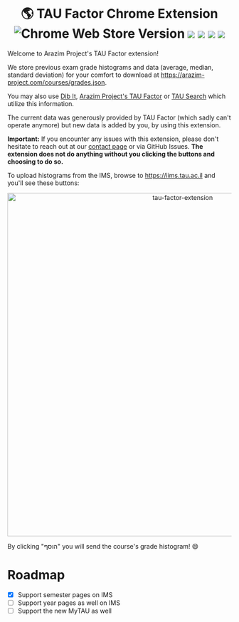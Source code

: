 <h1 align="center">
    🌎 TAU Factor Chrome Extension
    <br />
    <img alt="Chrome Web Store Version" src="https://img.shields.io/chrome-web-store/v/ocnjdmhgcphlaeaoneikpobbjlkdpiib">
    <img src="https://img.shields.io/badge/updated-2025-purple.svg">
    <img src="https://img.shields.io/badge/license-MIT-blue.svg">
    <img src="https://img.shields.io/badge/PRs-welcome-brightgreen.svg">
    <img src="https://img.shields.io/badge/tau-unofficial-red.svg">
</h1>

Welcome to Arazim Project's TAU Factor extension!

We store previous exam grade histograms and data (average, median, standard deviation) for your comfort to download at https://arazim-project.com/courses/grades.json.

You may also use [Dib It](https://arazim-project.com/dib-it), [Arazim Project's TAU Factor](https://arazim-project.com/tau-factor) or [TAU Search](https://arazim-project.com/tau-search) which utilize this information.

The current data was generously provided by TAU Factor (which sadly can't operate anymore) but new data is added by you, by using this extension.

**Important:** If you encounter any issues with this extension, please don't hesitate to reach out at our [contact page](https://arazim-project.com/contact-us) or via GitHub Issues. **The extension does not do anything without you clicking the buttons and choosing to do so.**

To upload histograms from the IMS, browse to https://iims.tau.ac.il and you'll see these buttons:

<p align="center">
<img width="772" alt="tau-factor-extension" src="https://github.com/user-attachments/assets/7995403c-2121-436f-be76-82c7456211bc">
</p>

By clicking "הוסף" you will send the course's grade histogram! 😄

# Roadmap

- [x] Support semester pages on IMS
- [ ] Support year pages as well on IMS
- [ ] Support the new MyTAU as well
